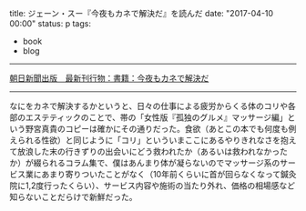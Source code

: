 title: ジェーン・スー『今夜もカネで解決だ』を読んだ
date: "2017-04-10 00:00"
status: p
tags:
- book
- blog
---

[朝日新聞出版　最新刊行物：書籍：今夜もカネで解決だ](http://publications.asahi.com/ecs/detail/?item_id=18926)

---

なにをカネで解決するかというと、日々の仕事による疲労からくる体のコリや各部のエステティックのことで、帯の「女性版『孤独のグルメ』マッサージ編」という野宮真貴のコピーは確かにその通りだった。食欲（あとこの本でも何度も例えられる性欲）と同じように「コリ」といういまここにあるやりきれなさを抱えて放浪した末の行きずりの出会いにどう救われたか（あるいは救われなかったか）が綴られるコラム集で、僕はあんまり体が凝らないのでマッサージ系のサービス業にあまり寄りついたことがなく（10年前くらいに首が回らなくなって鍼灸院に1,2度行ったくらい）、サービス内容や施術の当たり外れ、価格の相場感など知らないことだらけで新鮮だった。
